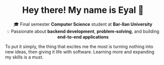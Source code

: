 <!--
**eyalbouganim/eyalbouganim** is a ✨ _special_ ✨ repository because its `README.md` (this file) appears on your GitHub profile.

Here are some ideas to get you started:

- 🔭 I’m currently working on ...
- 🌱 I’m currently learning ...
- 👯 I’m looking to collaborate on ...
- 🤔 I’m looking for help with ...
- 💬 Ask me about ...
- 📫 How to reach me: ...
- 😄 Pronouns: ...
- ⚡ Fun fact: ...
-->

<h1 align="center">Hey there! My name is Eyal 👋</h1>

<p align="center">
🎓 Final semester <b>Computer Science</b> student at <b>Bar-Ilan University</b><br>
💡 Passionate about <b>backend development</b>, <b>problem-solving</b>, and building <b>end-to-end applications</b><br>
</p>

<p>To put it simply, the thing that excites me the most is turning nothing into new ideas, then giving it life with software. Learning more and expanding my skills is a must.</p>

